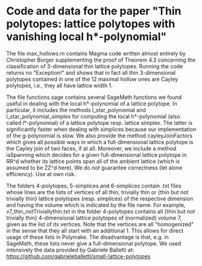 # Code and data for the paper "Thin polytopes: lattice polytopes with vanishing local h*-polynomial"

The file max_hollows.m contains Magma code written almost entirely by Christopher Borger supplementing the proof of Theorem 4.3 concerning the classification of 3-dimensional thin lattice polytopes. Running the code returns no "Exception!" and shows that in fact all thin 3-dimensional polytopes contained in one of the 12 maximal hollow ones are Cayley polytopes, i.e., they all have lattice width 1.

The file functions.sage contains several SageMath functions we found useful in dealing with the local h*-polynomial of a lattice polytope. In particular, it includes the methods l_star_polynomial and l_star_polynomial_simplex for computing the local h*-polynomial (also called l*-polynomial) of a lattice polytope resp. lattice simplex. The latter is significantly faster when dealing with simplices because our implementation of the g-polynomial is slow. We also provide the method cayleyJoinFactors which gives all possible ways in which a full-dimensional lattice polytope is the Cayley join of two faces, if at all. Moreover, we include a method isSpanning which decides for a given full-dimensional lattice polytope in RR^d whether its lattice points span all of the ambient lattice (which is assumed to be ZZ^d here).
We do *not* guarantee correctness (let alone efficiency). Use at own risk.

The folders 4-polytopes, 5-simplices and 6-simplices contain .txt files whose lines are the lists of vertices of all thin, trivially thin or {thin but not trivially thin} lattice polytopes (resp. simplices) of the respective dimension and having the volume which is indicated by the file name. For example, v7_thin_notTriviallythin.txt in the folder 4-polytopes contains all {thin but not trivially thin} 4-dimensional lattice polytopes of (normalized) volume 7, given as the list of its vertices. Note that the vertices are all "homogenized" in the sense that they all start with an additional 1. This allows for direct usage of these lists in Polymake. The disadvantage is that, e.g. in SageMath, these lists never give a full-dimensional polytope.
We used intensively the data provided by Gabriele Balletti at: https://github.com/gabrieleballetti/small-lattice-polytopes
